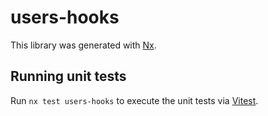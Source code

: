 # users-hooks

This library was generated with [Nx](https://nx.dev).

## Running unit tests

Run `nx test users-hooks` to execute the unit tests via [Vitest](https://vitest.dev/).
